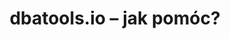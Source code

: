---
ref: dbatoolshowtocontribute
title: dbatools.io – jak pomóc?
tags: [dbatools, społeczność, narzędzia, sqlfamily, polski]
categories: [polski, dbatools, seria]
permalink: /blog/:year/:month/:title/
lang: pl
locale: pl-PL
toc: true
---